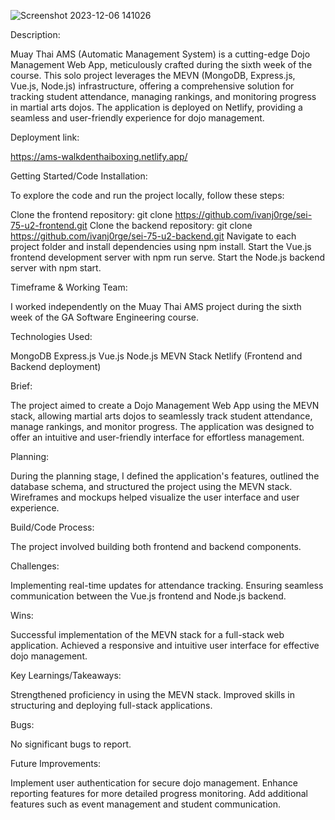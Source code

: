 
![Screenshot 2023-12-06 141026](https://github.com/ivanj0rge/sei-75-u2-frontend/assets/143030533/bf726596-ddaa-4dde-9c8b-8856994e05b6)

Description:

Muay Thai AMS (Automatic Management System) is a cutting-edge Dojo Management Web App, meticulously crafted during the sixth week of the course. This solo project leverages the MEVN (MongoDB, Express.js, Vue.js, Node.js) infrastructure, offering a comprehensive solution for tracking student attendance, managing rankings, and monitoring progress in martial arts dojos. The application is deployed on Netlify, providing a seamless and user-friendly experience for dojo management.

Deployment link:

https://ams-walkdenthaiboxing.netlify.app/

Getting Started/Code Installation:

To explore the code and run the project locally, follow these steps:

Clone the frontend repository: git clone https://github.com/ivanj0rge/sei-75-u2-frontend.git
Clone the backend repository: git clone https://github.com/ivanj0rge/sei-75-u2-backend.git
Navigate to each project folder and install dependencies using npm install.
Start the Vue.js frontend development server with npm run serve.
Start the Node.js backend server with npm start.

Timeframe & Working Team:

I worked independently on the Muay Thai AMS project during the sixth week of the GA Software Engineering course.

Technologies Used:

MongoDB
Express.js
Vue.js
Node.js
MEVN Stack
Netlify (Frontend and Backend deployment)

Brief:

The project aimed to create a Dojo Management Web App using the MEVN stack, allowing martial arts dojos to seamlessly track student attendance, manage rankings, and monitor progress. The application was designed to offer an intuitive and user-friendly interface for effortless management.

Planning:

During the planning stage, I defined the application's features, outlined the database schema, and structured the project using the MEVN stack. Wireframes and mockups helped visualize the user interface and user experience.

Build/Code Process:

The project involved building both frontend and backend components.

Challenges:

Implementing real-time updates for attendance tracking.
Ensuring seamless communication between the Vue.js frontend and Node.js backend.

Wins:

Successful implementation of the MEVN stack for a full-stack web application.
Achieved a responsive and intuitive user interface for effective dojo management.

Key Learnings/Takeaways:

Strengthened proficiency in using the MEVN stack.
Improved skills in structuring and deploying full-stack applications.

Bugs:

No significant bugs to report.

Future Improvements:

Implement user authentication for secure dojo management.
Enhance reporting features for more detailed progress monitoring.
Add additional features such as event management and student communication.
